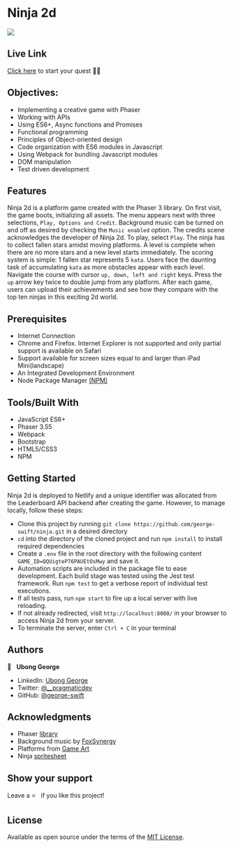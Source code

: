 # Ninja 2d

![](./ninja2d.gif)

## Live Link
[Click here](https://ninja2d.netlify.app/) to start your quest 🥷🏼

## Objectives:
- Implementing a creative game with Phaser
- Working with APIs
- Using ES6+, Async functions and Promises
- Functional programming
- Principles of Object-oriented design
- Code organization with ES6 modules in Javascript
- Using Webpack for bundling Javascript modules
- DOM manipulation
- Test driven development

## Features
Ninja 2d is a platform game created with the Phaser 3 library. On first visit, the game boots, initializing all assets. The menu appears next with three selections, `Play, Options and Credit`. Background music can be turned on and off as desired by checking the `Music enabled` option. The credits scene acknowledges the developer of Ninja 2d. To play, select `Play`. The ninja has to collect fallen stars amidst moving platforms. A level is complete when there are no more stars and a new level starts immediately. The scoring system is simple: 1 fallen star represents 5 `kata`. Users face the daunting task of accumulating `kata` as more obstacles appear with each level. Navigate the course with cursor `up, down, left and right` keys. Press the `up` arrow key twice to double jump from any platform. After each game, users can upload their achievements and see how they compare with the top ten ninjas in this exciting 2d world. 

## Prerequisites
- Internet Connection
- Chrome and Firefox. Internet Explorer is not supported and only partial support is available on Safari
- Support available for screen sizes equal to and larger than iPad Mini(landscape)
- An Integrated Development Environment
- Node Package Manager [(NPM)](https://docs.npmjs.com/about-npm)

## Tools/Built With
- JavaScript ES6+
- Phaser 3.55
- Webpack
- Bootstrap
- HTML5/CSS3
- NPM

## Getting Started
Ninja 2d is deployed to Netlify and a unique identifier was allocated from the Leaderboard API backend after creating the game. However, to manage locally, follow these steps:
- Clone this project by running `git clone https://github.com/george-swift/ninja.git` in a desired directory
- `cd` into the directory of the cloned project and run `npm install` to install required dependencies
- Create a `.env` file in the root directory with the following content `GAME_ID=QQUigteP76PAUEtOsMwy` and save it.
- Automation scripts are included in the package file to ease development. Each build stage was tested using the Jest test framework. Run `npm test` to get a verbose report of individual test executions.
- If all tests pass, run `npm start` to fire up a local server with live reloading.
- If not already redirected, visit `http://localhost:8080/` in your browser to access Ninja 2d from your server.
- To terminate the server, enter `Ctrl + C` in your terminal

## Authors

👤 &nbsp; **Ubong George**
- LinkedIn: [Ubong George](https://www.linkedin.com/in/ubong-itok)
- Twitter: [@\_\_pragmaticdev](https://twitter.com/__pragmaticdev)
- GitHub: [@george-swift](https://github.com/george-swift)

## Acknowledgments

- Phaser [library](http://phaser.io/)
- Background music by [FoxSynergy](https://opengameart.org/content/8-bit-ninja)
- Platforms from [Game Art](https://www.gameart2d.com/)
- Ninja [spritesheet](https://untamed.wild-refuge.net/images/rpgxp/)

## Show your support

Leave a :star:️ &nbsp; if you like this project!

## License

Available as open source under the terms of the [MIT License](https://opensource.org/licenses/MIT).
